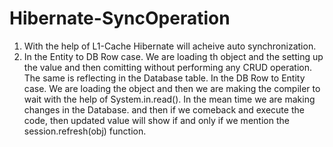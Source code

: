 # Hibernate-SyncOperation
1. With the help of L1-Cache Hibernate will acheive auto synchronization.
2. In the Entity to DB Row case. We are loading th object and  the setting up the value and then comitting without performing any CRUD operation. The same is reflecting in the Database table.
In the DB Row to Entity case. We are loading the object and then we are making the compiler to wait with the help of System.in.read(). In the mean time we are making changes in the Database. and then  if we comeback and execute the code, then updated value will  show if and only if we mention the session.refresh(obj) function. 
